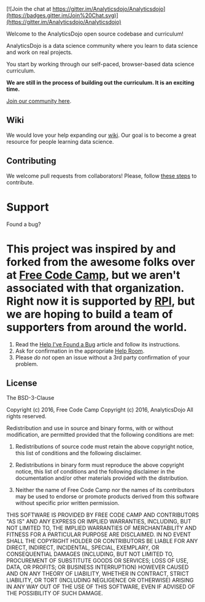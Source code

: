 

[![Join the chat at https://gitter.im/Analyticsdojo/Analyticsdojo](https://badges.gitter.im/Join%20Chat.svg)](https://gitter.im/Analyticsdojo/Analyticsdojo)


Welcome to the AnalyticsDojo open source codebase and curriculum!


AnalyticsDojo is a data science community where you learn to data science and work on real projects.


You start by working through our self-paced, browser-based data science curriculum.

**We are still in the process of building out the curriculum.  It is an exciting time.** 

[Join our community here](http://www.AnalyticsDojo.com).


Wiki
------------

We would love your help expanding our [wiki](https://github.com/rpi-analytics/wiki). Our goal is to become a great resource for people learning data science.



Contributing
------------


We welcome pull requests from collaborators! Please, follow [these steps](CONTRIBUTING.md) to contribute.

Support
=======
Found a bug?



This project was inspired by and forked from the awesome folks over at [Free Code Camp](https://github.com/FreeCodeCamp/FreeCodeCamp), but we aren't associated with that organization. Right now it is supported by [RPI](https://www.rpi.edu), but we are hoping to build a team of supporters from around the world. 
=======
1. Read the [Help I've Found a Bug](http://forum.freecodecamp.com/t/how-to-report-a-bug/19543) article and follow its instructions.
2. Ask for confirmation in the appropriate [Help Room](http://forum.freecodecamp.com/t/free-code-camp-official-chat-rooms/19390/2).
3. Please *do not* open an issue without a 3rd party confirmation of your problem.



License
-------

The BSD-3-Clause

Copyright (c) 2016, Free Code Camp
Copyright (c) 2016, AnalyticsDojo
All rights reserved.

Redistribution and use in source and binary forms, with or without modification, are permitted provided that the following conditions are met:

1. Redistributions of source code must retain the above copyright notice, this list of conditions and the following disclaimer.

2. Redistributions in binary form must reproduce the above copyright notice, this list of conditions and the following disclaimer in the documentation and/or other materials provided with the distribution.

3. Neither the name of Free Code Camp nor the names of its contributors may be used to endorse or promote products derived from this software without specific prior written permission.

THIS SOFTWARE IS PROVIDED BY FREE CODE CAMP AND CONTRIBUTORS "AS IS" AND ANY EXPRESS OR IMPLIED WARRANTIES, INCLUDING, BUT NOT LIMITED TO, THE IMPLIED WARRANTIES OF MERCHANTABILITY AND FITNESS FOR A PARTICULAR PURPOSE ARE DISCLAIMED. IN NO EVENT SHALL THE COPYRIGHT HOLDER OR CONTRIBUTORS BE LIABLE FOR ANY DIRECT, INDIRECT, INCIDENTAL, SPECIAL, EXEMPLARY, OR CONSEQUENTIAL DAMAGES (INCLUDING, BUT NOT LIMITED TO, PROCUREMENT OF SUBSTITUTE GOODS OR SERVICES; LOSS OF USE, DATA, OR PROFITS; OR BUSINESS INTERRUPTION) HOWEVER CAUSED AND ON ANY THEORY OF LIABILITY, WHETHER IN CONTRACT, STRICT LIABILITY, OR TORT (INCLUDING NEGLIGENCE OR OTHERWISE) ARISING IN ANY WAY OUT OF THE USE OF THIS SOFTWARE, EVEN IF ADVISED OF THE POSSIBILITY OF SUCH DAMAGE.
